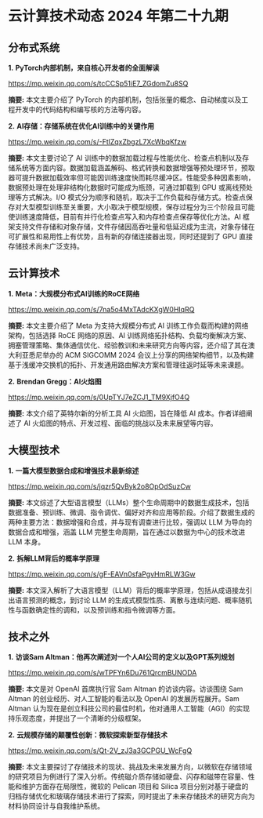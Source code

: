# 云计算技术动态 2024 年第二十九期

## 分布式系统

**1.** **PyTorch内部机制，来自核心开发者的全面解读**

https://mp.weixin.qq.com/s/tcCCSp51iE7_ZGdomZu8SQ

**摘要:** 本文主要介绍了 PyTorch 的内部机制，包括张量的概念、自动梯度以及工程开发中的代码结构和编写核的方法等内容。

**2.** **AI存储：存储系统在优化AI训练中的关键作用**

https://mp.weixin.qq.com/s/-FtlZqxZbgzL7XcWbqKfzw

**摘要:** 本文主要讨论了 AI 训练中的数据加载过程与性能优化、检查点机制以及存储系统等方面内容。数据加载涵盖解码、格式转换和数据增强等预处理环节，预取器可提升数据加载效率但可能因训练速度快而耗尽缓冲区。性能受多种因素影响，数据预处理在处理非结构化数据时可能成为瓶颈，可通过卸载到 GPU 或离线预处理等方式解决。I/O 模式分为顺序和随机，取决于工作负载和存储方式。检查点保存对大型模型训练至关重要，大小取决于模型规模，保存过程分为三个阶段且可能使训练速度降低，目前有并行化检查点写入和内存检查点保存等优化方法。AI 框架支持文件存储和对象存储，文件存储因高吞吐量和低延迟成为主流，对象存储在可扩展性和易用性上有优势，且有新的存储连接器出现，同时还提到了 GPU 直接存储技术尚未广泛支持。

## 云计算技术

**1.** **Meta：大规模分布式AI训练的RoCE网络**

https://mp.weixin.qq.com/s/7na5o4MxTAdcKXgW0HIqRQ

**摘要:** 本文主要介绍了 Meta 为支持大规模分布式 AI 训练工作负载而构建的网络架构，包括选择 RoCE 网络的原因、AI 训练网络拓扑结构、负载均衡解决方案、拥塞管理策略、集体通信优化、经验教训和未来研究方向等内容，还介绍了其在澳大利亚悉尼举办的 ACM SIGCOMM 2024 会议上分享的网络架构细节，以及构建基于浅缓冲交换机的拓扑、开发通用路由解决方案和管理往返时延等未来课题。

**2.** **Brendan Gregg：AI火焰图**

https://mp.weixin.qq.com/s/0UpTYJ7eZCJ1_TM9XjfO4Q

**摘要:** 本文介绍了英特尔新的分析工具 AI 火焰图，旨在降低 AI 成本。作者详细阐述了 AI 火焰图的特点、开发过程、面临的挑战以及未来展望等内容。

## 大模型技术

**1.** **一篇大模型数据合成和增强技术最新综述**

https://mp.weixin.qq.com/s/jqzr5QvByk2o8OpOdSuzCw

**摘要:** 本文综述了大型语言模型（LLMs）整个生命周期中的数据生成技术，包括数据准备、预训练、微调、指令调优、偏好对齐和应用等阶段。介绍了数据生成的两种主要方法：数据增强和合成，并与现有调查进行比较，强调以 LLM 为导向的数据合成和增强，涵盖 LLM 完整生命周期，旨在通过以数据为中心的技术改进 LLM 本身。

**2.** **拆解LLM背后的概率学原理**

https://mp.weixin.qq.com/s/gF-EAVn0sfaPgvHmRLW3Gw

**摘要:** 本文深入解析了大语言模型（LLM）背后的概率学原理，包括从成语接龙引出语言预测的概念，到讨论 LLM 的生成式模型性质、离散与连续问题、概率随机性与函数确定性的调和，以及预训练和指令微调等方面。

## 技术之外

**1.** **访谈Sam Altman：他再次阐述对一个人AI公司的定义以及GPT系列规划**

https://mp.weixin.qq.com/s/wTPFYn6Du761QrcmBUNODA

**摘要:** 本文是对 OpenAI 首席执行官 Sam Altman 的访谈内容。访谈围绕 Sam Altman 的创业经历、对人工智能的看法以及 OpenAI 的发展历程展开。Sam Altman 认为现在是创立科技公司的最佳时机，他对通用人工智能（AGI）的实现持乐观态度，并提出了一个清晰的分级框架。

**2.** **云规模存储的颠覆性创新：微软探索新型存储技术**

https://mp.weixin.qq.com/s/Qt-2V_zJ3a3GCPGU_WcFgQ

**摘要:** 本文主要探讨了存储技术的现状、挑战及未来发展方向，以微软在存储领域的研究项目为例进行了深入分析。传统磁介质存储如硬盘、闪存和磁带在容量、性能和维护方面存在局限性，微软的 Pelican 项目和 Silica 项目分别对基于硬盘的归档存储优化和玻璃存储技术进行了探索，同时提出了未来存储技术的研究方向为材料协同设计与自我维护系统。

